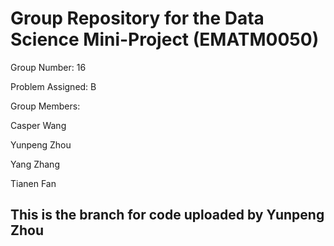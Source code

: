 # Group Repository for the Data Science Mini-Project (EMATM0050)


Group Number: 16

Problem Assigned: B

Group Members:


Casper Wang


Yunpeng Zhou


Yang Zhang


Tianen Fan


## This is the branch for code uploaded by Yunpeng Zhou
